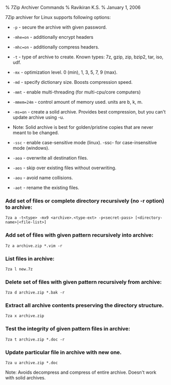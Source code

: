 % 7Zip Archiver Commands
% Ravikiran K.S.
% January 1, 2006

7Zip archiver for Linux supports following options:

  - `-p` - secure the archive with given password.

  - `-mhe=on` - additionally encrypt headers

  - `-mhc=on` - additionally compress headers.

  - `-t` - type of archive to create. Known types: 7z, gzip, zip, bzip2,
    tar, iso, udf.

  - `-mx` - optimization level. 0 (min), 1, 3, 5, 7, 9 (max).

  - `-md` - specify dictionary size. Boosts compression speed.

  - `-mmt` - enable multi-threading (for multi-cpu/core computers)

  - `-mmem=24m` - control amount of memory used. units are b, k, m.

  - `-ms=on` - create a solid archive. Provides best compression, but
    you can't update archive using -u.

  - Note: Solid archive is best for golden/pristine copies that are
    never meant to be changed.

  - `-ssc` - enable case-sensitive mode (linux). -ssc- for
    case-insensitive mode (windows).

  - `-aoa` - overwrite all destination files.

  - `-aos` - skip over existing files without overwriting.

  - `-aou` - avoid name collisions.

  - `-aot` - rename the existing
files.

### Add set of files or complete directory recursively (no -r option) to archive:

`7za a -t<type> -mx9 <archive>.<type-ext> -p<secret-pass>
[<directory-name>|<file-list>]`

### Add set of files with given pattern recursively into archive:

`7z a archive.zip *.vim -r`

### List files in archive:

`7za l new.7z`

### Delete set of files with given pattern recursively from archive:

`7za d archive.zip *.bak -r`

### Extract all archive contents preserving the directory structure.

`7za x archive.zip`

### Test the integrity of given pattern files in archive:

`7za t archive.zip *.doc -r`

### Update particular file in archive with new one.

`7za u archive.zip *.doc`

Note: Avoids decompress and compress of entire archive. Doesn't work
with solid archives.

